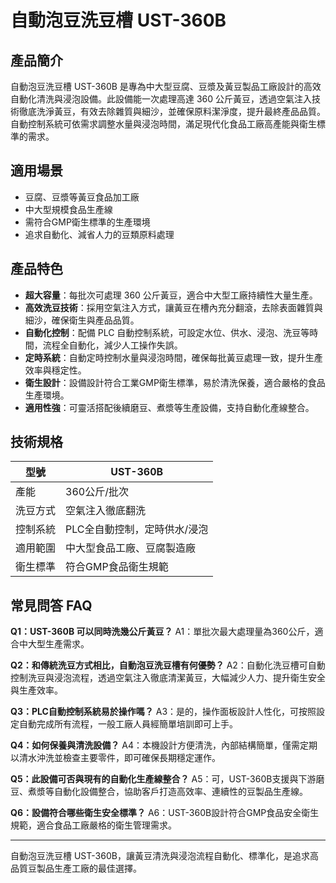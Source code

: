 # 自動泡豆洗豆槽 UST-360B

## 產品簡介

自動泡豆洗豆槽 UST-360B 是專為中大型豆腐、豆漿及黃豆製品工廠設計的高效自動化清洗與浸泡設備。此設備能一次處理高達 360 公斤黃豆，透過空氣注入技術徹底洗淨黃豆，有效去除雜質與細沙，並確保原料潔淨度，提升最終產品品質。自動控制系統可依需求調整水量與浸泡時間，滿足現代化食品工廠高產能與衛生標準的需求。

## 適用場景

- 豆腐、豆漿等黃豆食品加工廠
- 中大型規模食品生產線
- 需符合GMP衛生標準的生產環境
- 追求自動化、減省人力的豆類原料處理

## 產品特色

- **超大容量**：每批次可處理 360 公斤黃豆，適合中大型工廠持續性大量生產。
- **高效洗豆技術**：採用空氣注入方式，讓黃豆在槽內充分翻滾，去除表面雜質與細沙，確保衛生與產品品質。
- **自動化控制**：配備 PLC 自動控制系統，可設定水位、供水、浸泡、洗豆等時間，流程全自動化，減少人工操作失誤。
- **定時系統**：自動定時控制水量與浸泡時間，確保每批黃豆處理一致，提升生產效率與穩定性。
- **衛生設計**：設備設計符合工業GMP衛生標準，易於清洗保養，適合嚴格的食品生產環境。
- **適用性強**：可靈活搭配後續磨豆、煮漿等生產設備，支持自動化產線整合。

## 技術規格

| 型號      | UST-360B                  |
| --------- | ------------------------- |
| 產能      | 360公斤/批次              |
| 洗豆方式  | 空氣注入徹底翻洗          |
| 控制系統  | PLC全自動控制，定時供水/浸泡 |
| 適用範圍  | 中大型食品工廠、豆腐製造廠 |
| 衛生標準  | 符合GMP食品衛生規範        |

## 常見問答 FAQ

**Q1：UST-360B 可以同時洗幾公斤黃豆？**
A1：單批次最大處理量為360公斤，適合中大型生產需求。

**Q2：和傳統洗豆方式相比，自動泡豆洗豆槽有何優勢？**
A2：自動化洗豆槽可自動控制洗豆與浸泡流程，透過空氣注入徹底清潔黃豆，大幅減少人力、提升衛生安全與生產效率。

**Q3：PLC自動控制系統易於操作嗎？**
A3：是的，操作面板設計人性化，可按照設定自動完成所有流程，一般工廠人員經簡單培訓即可上手。

**Q4：如何保養與清洗設備？**
A4：本機設計方便清洗，內部結構簡單，僅需定期以清水沖洗並檢查主要零件，即可確保長期穩定運作。

**Q5：此設備可否與現有的自動化生產線整合？**
A5：可，UST-360B支援與下游磨豆、煮漿等自動化設備整合，協助客戶打造高效率、連續性的豆製品生產線。

**Q6：設備符合哪些衛生安全標準？**
A6：UST-360B設計符合GMP食品安全衛生規範，適合食品工廠嚴格的衛生管理需求。

---

自動泡豆洗豆槽 UST-360B，讓黃豆清洗與浸泡流程自動化、標準化，是追求高品質豆製品生產工廠的最佳選擇。
